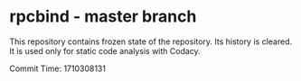 # rpcbind - master branch

This repository contains frozen state of the repository.
Its history is cleared. It is used only for static code
analysis with Codacy.

Commit Time: 1710308131